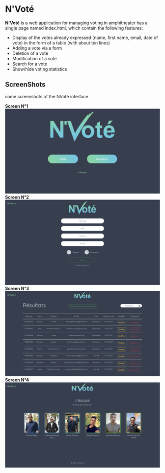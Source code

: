 # N'Voté


**N'Voté** is a web application for managing voting in amphitheater has a single page named index.html, which contain the following features:

* Display of the votes already expressed (name, first name, email, date of vote) in the form of a table (with about ten lines) 
* Adding a vote via a form 
* Deletion of a vote 
* Modification of a vote 
* Search for a vote 
* Show/hide voting statistics
## ScreenShots
some screenshots of the NVoté interface

**Screen N°1**
![NVote Structure](/Screens/Screen1.png)
**Screen N°2**
![NVote Structure](/Screens/Screen2.png)
**Screen N°3**
![NVote Structure](/Screens/Screen3.png)
**Screen N°4**
![NVote Structure](/Screens/Screen4.png)